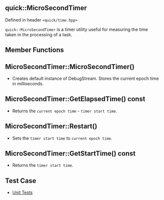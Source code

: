 

quick::MicroSecondTimer
--------------------------
Defined in header `<quick/time.hpp>`


`quick::MicroSecondTimer` is a timer utility useful for measuring the time taken in the processing of a task.

Member Functions
-----------------------------------

## MicroSecondTimer::MicroSecondTimer()
- Creates default instance of DebugStream. Stores the current epoch time in milliseconds.


## MicroSecondTimer::GetElapsedTime() const
- Returns the `current epoch time` - `timer start time`.

## MicroSecondTimer::Restart()
- Sets the `timer start time` to `current epoch time`.

## MicroSecondTimer::GetStartTime() const
- Returns the `timer start time`.


Test Case
-------------------
- [Unit Tests](../tests/time_test.cpp)


